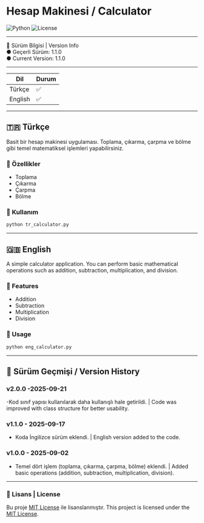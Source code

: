 # Hesap Makinesi / Calculator

![Python](https://img.shields.io/badge/Python-3.x-blue) ![License](https://img.shields.io/badge/license-MIT-green)

---

📌 Sürüm Bilgisi | Version Info  
 ● Geçerli Sürüm: 1.1.0  
 ● Current Version: 1.1.0

---
 
| Dil | Durum |
|-----|--------|
| Türkçe | ✅ |
| English | ✅ |

---

## 🇹🇷 Türkçe

Basit bir hesap makinesi uygulaması. Toplama, çıkarma, çarpma ve bölme gibi temel matematiksel işlemleri yapabilirsiniz.

### 🚀 Özellikler
- Toplama  
- Çıkarma  
- Çarpma  
- Bölme  

### 📝 Kullanım
```bash
python tr_calculator.py
```

---

## 🇬🇧 English

A simple calculator application. You can perform basic mathematical operations such as addition, subtraction, multiplication, and division.

### 🚀 Features
- Addition  
- Subtraction  
- Multiplication  
- Division  

### 📝 Usage
```bash
python eng_calculator.py
```

---

## 📌 Sürüm Geçmişi / Version History

### v2.0.0 -2025-09-21
-Kod sınıf yapısı kullanılarak daha kullanışlı hale getirildi. | Code was improved with class structure for better usability.

### v1.1.0 - 2025-09-17
- Koda İngilizce sürüm eklendi. | English version added to the code.

### v1.0.0 - 2025-09-02
- Temel dört işlem (toplama, çıkarma, çarpma, bölme) eklendi. | Added basic operations (addition, subtraction, multiplication, division).

---

### 📄 Lisans | License
Bu proje [MIT License](LICENSE) ile lisanslanmıştır.
This project is licensed under the [MIT License](LICENSE).
